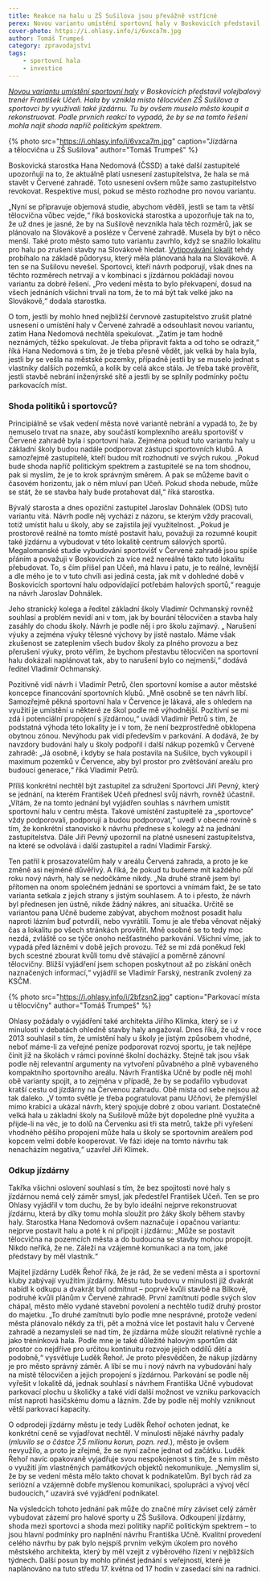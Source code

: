 ```yaml
---
title: Reakce na halu u ZŠ Sušilova jsou převážně vstřícné
perex: Novou variantu umístění sportovní haly v Boskovicích představil volejbalový trenér František Učeň. Podle prvních reakcí to vypadá, že by se na tomto řešení mohla najít shoda napříč politickým spektrem.
cover-photo: https://i.ohlasy.info/i/6vxca7m.jpg
author: Tomáš Trumpeš
category: zpravodajství
tags:
    - sportovní hala
    - investice
---
```


*[Novou variantu umístění sportovní haly](http://www.ohlasy.info/clanky/2017/05/hala-susilova.html) v Boskovicích představil volejbalový trenér František Učeň. Hala by vznikla místo tělocvičen ZŠ Sušilova a sportovci by využívali také jízdárnu. Tu by ovšem muselo město koupit a rekonstruovat. Podle prvních reakcí to vypadá, že by se na tomto řešení mohla najít shoda napříč politickým spektrem.*

{% photo src="https://i.ohlasy.info/i/6vxca7m.jpg" caption="Jízdárna a tělocvična u ZŠ Sušilova" author="Tomáš Trumpeš" %}

Boskovická starostka Hana Nedomová (ČSSD) a také další zastupitelé upozorňují na to, že aktuálně platí usnesení zastupitelstva, že hala se má stavět v Červené zahradě. Toto usnesení ovšem může samo zastupitelstvo revokovat. Respektive musí, pokud se město rozhodne pro novou variantu.

„Nyní se připravuje objemová studie, abychom věděli, jestli se tam ta větší tělocvična vůbec vejde,“ říká boskovická starostka a upozorňuje tak na to, že už dnes je jasné, že by na Sušilově nevznikla hala těch rozměrů, jak se plánovalo na Slovákově a posléze v Červené zahradě. Musela by být o něco menší. Také proto město samo tuto variantu zavrhlo, když se snažilo lokalitu pro halu po zrušení stavby na Slovákově hledat. [Vytipovávání lokalit](http://www.ohlasy.info/clanky/2015/06/pozemky-pro-halu.html) tehdy probíhalo na základě půdorysu, který měla plánovaná hala na Slovákově. A ten se na Sušilovu nevešel. Sportovci, kteří návrh podporují, však dnes na těchto rozměrech netrvají a v kombinaci s jízdárnou pokládají novou variantu za dobré řešení. „Pro vedení města to bylo překvapení, dosud na všech jednáních všichni trvali na tom, že to má být tak velké jako na Slovákově,“ dodala starostka.

O tom, jestli by mohlo hned nejbližší červnové zastupitelstvo zrušit platné usnesení o umístění haly v Červené zahradě a odsouhlasit novou variantu, zatím Hana Nedomová nechtěla spekulovat. „Zatím je tam hodně neznámých, těžko spekulovat. Je třeba připravit fakta a od toho se odrazit,“ říká Hana Nedomová s tím, že je třeba přesně vědět, jak velká by hala byla, jestli by se vešla na městské pozemky, případně jestli by se muselo jednat s vlastníky dalších pozemků, a kolik by celá akce stála. Je třeba také prověřit, jestli stavbě nebrání inženýrské sítě a jestli by se splnily podmínky počtu parkovacích míst.

### Shoda politiků i sportovců?

Principiálně se však vedení města nové variantě nebrání a vypadá to, že by nemuselo trvat na snaze, aby  součástí komplexního areálu sportovišť v Červené zahradě byla i sportovní hala. Zejména pokud tuto variantu haly u základní školy budou nadále podporovat zástupci sportovních klubů. A samozřejmě zastupitelé, kteří budou mít rozhodnutí ve svých rukou. „Pokud bude shoda napříč politickým spektrem a zastupitelé se na tom shodnou, pak si myslím, že je to krok správným směrem. A pak se můžeme bavit o časovém horizontu, jak o něm mluví pan Učeň. Pokud shoda nebude, může se stát, že se stavba haly bude protahovat dál,“ říká starostka.

Bývalý starosta a dnes opoziční zastupitel Jaroslav Dohnálek (ODS) tuto variantu vítá. Návrh podle něj vychází z názoru, se kterým vždy pracovali, totiž umístit halu u školy, aby se zajistila její využitelnost. „Pokud je prostorově reálné na tomto místě postavit halu, považuji za rozumné koupit také jízdárnu a vybudovat v této lokalitě centrum sálových sportů. Megalomanské studie vybudování sportovišť v Červené zahradě jsou spíše přáním a považuji v Boskovicích za více než nereálné takto tuto lokalitu přebudovat. To, s čím přišel pan Učeň, má hlavu i patu, je to reálné, levnější a dle mého je to v tuto chvíli asi jediná cesta, jak mít v dohledné době v Boskovicích sportovní halu odpovídající potřebám halových sportů,“ reaguje na návrh Jaroslav Dohnálek.

Jeho stranický kolega a ředitel základní školy Vladimír Ochmanský rovněž souhlasí a problém nevidí ani v tom, jak by bourání tělocvičen a stavba haly zasáhly do chodu školy. Návrh je podle něj i pro školu zajímavý. „ Narušení výuky a zejména výuky tělesné výchovy by jistě nastalo. Máme však zkušenost se zateplením všech budov školy za plného provozu a bez přerušení výuky, proto věřím, že bychom přestavbu tělocvičen na sportovní halu dokázali naplánovat tak, aby to narušení bylo co nejmenší,“ dodává ředitel Vladimír Ochmanský.

Pozitivně vidí návrh i Vladimír Petrů, člen sportovní komise a autor městské koncepce financování sportovních klubů. „Mně osobně se ten návrh líbí. Samozřejmě pěkná sportovní hala v Července je lákavá, ale s ohledem na využití je umístění u některé ze škol podle mě výhodnější. Pozitivní se mi zdá i potenciální propojení s jízdárnou,“ uvádí Vladimír Petrů s tím, že podstatná výhoda této lokality je i v tom, že není bezprostředně obklopena obytnou zónou. Nevýhodu pak vidí především v parkování. A dodává, že by navzdory budování haly u školy podpořil i další nákup pozemků v Červené zahradě: „Já osobně, i kdyby se hala postavila na Sušilce, bych vykoupil i maximum pozemků v Července, aby byl prostor pro zvětšování areálu pro budoucí generace,“ říká Vladimír Petrů.

Příliš konkrétní nechtěl být zastupitel za sdružení Sportovci Jiří Pevný, který se jednání, na kterém František Učeň přednesl svůj návrh, rovněž účastnil. „Vítám, že na tomto jednání byl vyjádřen souhlas s návrhem umístit sportovní halu v centru města. Takové umístění zastupitelé za „sportovce“ vždy podporovali, podporují a budou podporovat,“ uvedl v obecné rovině s tím, že konkrétní stanovisko k návrhu přednese s kolegy až na jednání zastupitelstva. Dále Jiří Pevný upozornil na platné usnesení zastupitelstva, na které se odvolává i další zastupitel a radní Vladimír Farský.

Ten patřil k prosazovatelům haly v areálu Červená zahrada, a proto je ke změně asi nejméně důvěřivý. A říká, že pokud tu budeme mít každého půl roku nový návrh, haly se nedočkáme nikdy. „Na druhé straně jsem byl přítomen na onom společném jednání se sportovci a vnímám fakt, že se tato varianta setkala z jejich strany s jistým souhlasem. A to i přesto, že návrh byl přednesen jen ústně, nikde žádný nákres, ani situačka. Určitě se variantou pana Učně budeme zabývat, abychom možnost posadit halu naproti lázním buď potvrdili, nebo vyvrátili. Tomu je ale třeba věnovat nějaký čas a lokalitu po všech stránkách prověřit. Mně osobně se to tedy moc nezdá, zvláště co se týče onoho nešťastného parkování. Všichni víme, jak to vypadá před lázněmi v době jejich provozu. Též se mi zdá poněkud řekl bych scestné zbourat kvůli tomu dvě stávající a poměrně zánovní tělocvičny. Bližší vyjádření jsem schopen poskytnout až po získání oněch naznačených informací,“ vyjádřil se Vladimír Farský, nestraník zvolený za KSČM.

{% photo src="https://i.ohlasy.info/i/2bfzsn2.jpg" caption="Parkovací místa u tělocvičny" author="Tomáš Trumpeš" %}

Ohlasy požádaly o vyjádření také architekta Jiřího Klimka, který se i v minulosti v debatách ohledně stavby haly angažoval. Dnes říká, že už v roce 2013 souhlasil s tím, že umístění haly u školy je jistým způsobem vhodné, neboť máme-li za veřejné peníze podporovat rozvoj sportu, je tak nejlépe činit již na školách v rámci povinné školní docházky. Stejně tak jsou však podle něj relevantní argumenty na vytvoření půvabného a plně vybaveného kompaktního sportovního areálu. Návrh Františka Učně by podle něj mohl obě varianty spojit, a to zejména v případě, že by se podařilo vybudovat kratší cestu od jízdárny na Červenou zahradu. Obě místa od sebe nejsou až tak daleko. „V tomto světle je třeba pogratulovat panu Učňovi, že přemýšlel mimo krabici a ukázal návrh, který spojuje dobré z obou variant. Dostatečně velká hala u základní školy na Sušilově může být dopoledne plně využita a přijde-li na věc, je to dolů na Červenku asi tři sta metrů, takže při vyřešení vhodného pěšího propojení může hala u školy se sportovním areálem pod kopcem velmi dobře kooperovat. Ve fázi ideje na tomto návrhu tak nenacházím negativa,“ uzavřel Jiří Klimek.

### Odkup jízdárny

Takřka všichni oslovení souhlasí s tím, že bez spojitosti nové haly s jízdárnou nemá celý záměr smysl, jak předestřel František Učeň. Ten se pro Ohlasy vyjádřil v tom duchu, že by bylo ideální nejprve rekonstruovat jízdárnu, která by díky tomu mohla sloužit pro žáky školy během stavby haly. Starostka Hana Nedomová ovšem naznačuje i opačnou variantu: nejprve postavit halu a poté k ní připojit i jízdárnu: „Může se postavit tělocvična na pozemcích města a do budoucna se stavby mohou propojit. Nikdo neříká, že ne. Záleží na vzájemné komunikaci a na tom, jaké představy by měl vlastník.“

Majitel jízdárny Luděk Řehoř říká, že je rád, že se vedení města a i sportovní kluby zabývají využitím jízdárny. Městu tuto budovu v minulosti již dvakrát nabídl k odkupu a dvakrát byl odmítnut – poprvé kvůli stavbě na Bílkově, podruhé kvůli plánům v Červené zahradě. První zamítnutí podle svých slov chápal, město mělo vydané stavební povolení a nechtělo tudíž druhý prostor do majetku. „To druhé zamítnutí bylo podle mne nesprávné, protože vedení města plánovalo někdy za tři, pět a možná více let postavit halu v Červené zahradě a nezamysleli se nad tím, že jízdárna může sloužit relativně rychle a jako tréninková hala. Podle mne je také důležité halovým sportům dát prostor co nejdříve pro určitou kontinuitu rozvoje jejich oddílů dětí a podobně,“ vysvětluje Luděk Řehoř. Je proto přesvědčen, že nákup jízdárny je pro město správný záměr. A líbí se mu i nový návrh na vybudování haly na místě tělocvičen a jejich propojení s jízdárnou. Parkování se podle něj vyřešit v lokalitě dá, jednak souhlasí s návrhem Františka Učně vybudovat parkovací plochu u školičky a také vidí další možnost ve vzniku parkovacích míst naproti hasičskému domu a lázním. Zde by podle něj mohly vzniknout větší parkovací kapacity.

O odprodeji jízdárny městu je tedy Luděk Řehoř ochoten jednat, ke konkrétní ceně se vyjadřovat nechtěl. V minulosti nějaké návrhy padaly (*mluvilo se o částce 7,5 milionu korun, pozn. red.*), město je ovšem nevyužilo, a proto je zřejmé, že se nyní začne jednat od začátku. Luděk Řehoř navíc opakovaně vyjadřuje svou nespokojenost s tím, že s ním město o využití jím vlastněných památkových objektů nekomunikuje. „Nemyslím si, že by se vedení města mělo takto chovat k podnikatelům. Byl bych rád za seriózní a vzájemně dobře myšlenou komunikaci, spolupráci a vývoj věcí budoucích,“ uzavírá své vyjádření podnikatel. 

Na výsledcích tohoto jednání pak může do značné míry záviset celý záměr vybudovat zázemí pro halové sporty u ZŠ Sušilova. Odkoupení jízdárny, shoda mezi sportovci a shoda mezi politiky napříč politickým spektrem – to jsou hlavní podmínky pro naplnění návrhu Františka Učně. Kvalitní provedení celého návrhu by pak bylo nejspíš prvním velkým úkolem pro nového městského architekta, který by měl vzejít z výběrového řízení v nejbližších týdnech. Další posun by mohlo přinést jednání s veřejností, které je naplánováno na tuto středu 17. května od 17 hodin v zasedací síni na radnici.
